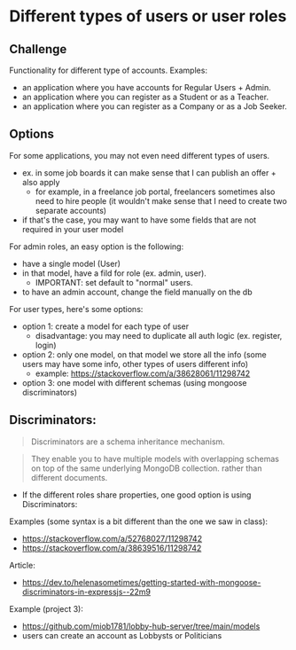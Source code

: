 

# Different types of users or user roles


## Challenge

Functionality for different type of accounts.
Examples:
- an application where you have accounts for Regular Users + Admin.
- an application where you can register as a Student or as a Teacher.
- an application where you can register as a Company or as a Job Seeker.


## Options


For some applications, you may not even need different types of users.
- ex. in some job boards it can make sense that I can publish an offer + also apply
  - for example, in a freelance job portal, freelancers sometimes also need to hire people (it wouldn't make sense that I need to create two separate accounts)
- if that's the case, you may want to have some fields that are not required in your user model 



For admin roles, an easy option is the following:
- have a single model (User)
- in that model, have a fild for role (ex. admin, user). 
  - IMPORTANT: set default to "normal" users.
- to have an admin account, change the field manually on the db


For user types, here's some options:
  - option 1: create a model for each type of user
    - disadvantage: you may need to duplicate all auth logic (ex. register, login)
  - option 2: only one model, on that model we store all the info (some users may have some info, other types of users different info)
    - example: https://stackoverflow.com/a/38628061/11298742
  - option 3: one model with different schemas (using mongoose discriminators)



## Discriminators:


> Discriminators are a schema inheritance mechanism. 

> They enable you to have multiple models with overlapping schemas on top of the same underlying MongoDB collection. rather than different documents.

- If the different roles share properties, one good option is using Discriminators:

Examples (some syntax is a bit different than the one we saw in class):
  - https://stackoverflow.com/a/52768027/11298742
  - https://stackoverflow.com/a/38639516/11298742


Article: 
- https://dev.to/helenasometimes/getting-started-with-mongoose-discriminators-in-expressjs--22m9



Example (project 3):
- https://github.com/miob1781/lobby-hub-server/tree/main/models
- users can create an account as Lobbysts or Politicians

